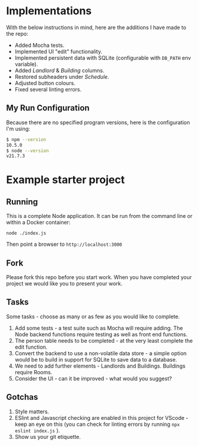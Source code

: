 

# Implementations
With the below instructions in mind, here are the additions I have made to the repo:
- Added Mocha tests.
- Implemented UI "edit" functionality.
- Implemented persistent data with SQLite (configurable with `DB_PATH` env variable).
- Added *Landlord* & *Building* columns.
- Restored subheaders under *Schedule*.
- Adjusted button colours.
- Fixed several linting errors.

## My Run Configuration
Because there are no specified program versions, here is the configuration I'm using:
```bash
$ npm --version
10.5.0
$ node --version
v21.7.3
```

# Example starter project

## Running

This is a complete Node application. It can be run from the command line or within a Docker container:

```
node ./index.js
```

Then point a browser to `http://localhost:3000`

## Fork

Please fork this repo before you start work. When you have completed your project we would like you to present your work.

## Tasks

Some tasks - choose as many or as few as you would like to complete.

1. Add some tests - a test suite such as Mocha will require adding. The Node backend functions require testing as well as front end functions.
2. The person table needs to be completed - at the very least complete the edit function.
3. Convert the backend to use a non-volatile data store - a simple option would be to build in support for SQLite to save data to a database.
4. We need to add further elements - Landlords and Buildings. Buildings require Rooms.
5. Consider the UI - can it be improved - what would you suggest?

## Gotchas

1. Style matters.
2. ESlint and Javascript checking are enabled in this project for VScode - keep an eye on this (you can check for linting errors by running ``` npx eslint index.js ``` ).
3. Show us your git etiquette.
